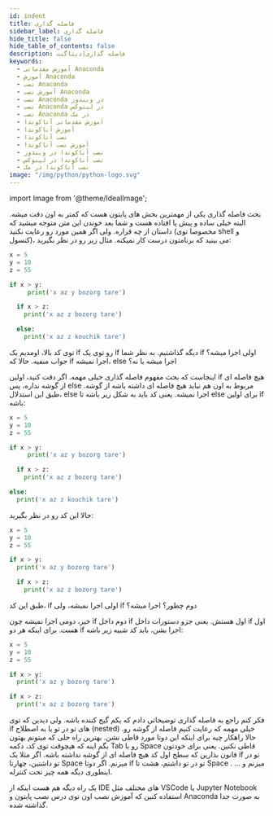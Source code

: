 ```yaml
---
id: indent
title: فاصله گذاری
sidebar_label: فاصله گذاری
hide_title: false
hide_table_of_contents: false
description: فاصله گذاری|دیتاگیت
keywords:
  - آموزش مقدماتی Anaconda
  - آموزش Anaconda
  - نصب Anaconda
  - آموزش نصب Anaconda
  - نصب Anaconda در ویندوز
  - نصب Anaconda در لینوکس
  - نصب Anaconda در مک
  - آموزش مقدماتی آناکوندا
  - آموزش آناکوندا
  - نصب آناکوندا
  - آموزش نصب آناکوندا
  - نصب آناکوندا در ویندوز
  - نصب آناکوندا در لینوکس
  - نصب آناکوندا در مک
image: "/img/python/python-logo.svg"
---
```


import Image from '@theme/IdealImage';

بحث فاصله گذاری یکی از مهمترین بخش های پایتون هست که کمتر به اون دقت میشه. البته خیلی ساده و پیش پا افتاده هست و شما بعد خوندن این متن متوجه میشید که داستان از چه قراره. ولی اگر همین مورد رو رعایت نکنید (مخصوصا توی shell و کنسول)، می بینید که برنامتون درست کار نمیکنه. مثال زیر رو در نظر بگیرید:

```python
x = 5
y = 10
z = 55

if x > y:
     print('x az y bozorg tare')

  if x > z:
    print('x az z bozorg tare')

  else:
    print('x az z kouchik tare')
```

توی کد بالا، اومدیم یک if رو توی یک if دیگه گذاشتیم. به نظر شما if اولی اجرا میشه؟ جواب منفیه. حالا که if اجرا نمیشه، else اجرا میشه یا نه؟

اینجاست که بحث مفهوم فاصله گذاری خیلی مهمه. اگر دقت کنید، اولین if هیچ فاصله ای از گوشه نداره، پس else مربوط به اون هم نباید هیچ فاصله ای داشته باشه از گوشه. طبق این استدلال، else اجرا نمیشه. یعنی کد باید به شکل زیر باشه تا else برای اولین if باشه:

```python
x = 5
y = 10
z = 55

if x > y:
     print('x az y bozorg tare')

  if x > z:
    print('x az z bozorg tare')

else:
  print('x az z kouchik tare')
```

حالا این کد رو در نظر بگیرید:

```python
x = 5
y = 10
z = 55

if x > y:
  print('x az y bozorg tare')

  if x > z:
    print('x az z bozorg tare')
```

طبق این کد، if اولی اجرا نمیشه، ولی if دوم چطور؟ اجرا میشه؟

خیر، دومی اجرا نمیشه چون if دوم داخل if اول هستش. یعنی جزو دستورات داخل if اول هست. برای اینکه هر دو if اجرا بشن، باید کد شبیه زیر باشه:

```python
x = 5
y = 10
z = 55

if x > y:
  print('x az y bozorg tare')

if x > z:
  print('x az z bozorg tare')
```

فکر کنم راجع به فاصله گذاری توضیحاتی دادم که یکم گیج کننده باشه. ولی دیدین که توی if های تو در تو یا به اصطلاح (nested) خیلی مهمه که رعایت کنیم فاصله از گوشه رو. حالا راهکار چیه برای اینکه این دوتا مورد قاطی نشن. بهترین راه حلی که میتونم بهتون بگم اینه که هیچوقت توی کد، دکمه Tab رو با Space قاطی نکنین. یعنی برای خودتون قانون بذارین که سطح اول کد هیچ فاصله ای از گوشه نداشته باشه. اگر مثلا یک if تو در تو داشتین، چهارتا Space میزنم. اگر دوتا if تو در تو داشتم، هشت تا Space میزنم و ... . اینطوری دیگه همه چیز تحت کنترله.

یک راه دیگه هم هست اینکه از IDE های مختلف مثل VSCode یا Jupyter Notebook استفاده کنین که آموزش نصب اون توی درس نصب پایتون و Anaconda به صورت جدا گذاشته شده.
